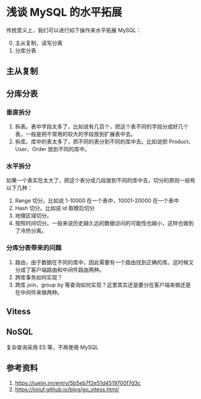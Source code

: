 # 浅谈 MySQL 的水平拓展

传统意义上，我们可以进行如下操作来水平拓展 MySQL：

0. 主从复制，读写分离
1. 分库分表

## 主从复制

## 分库分表

### 垂直拆分

1. 拆表。表中字段太多了，比如说有几百个，把这个表不同的字段分成好几个表。一般是把不常用的较大的字段放到扩展表中去。
2. 拆库。库中的表太多了，把不同的表分到不同的库中去。比如说把 Product、User、Order 放到不同的库中。

### 水平拆分

如果一个表实在太大了，把这个表分成几段放到不同的库中去，切分的原则一般有以下几种：

1. Range 切分。比如说 1-10000 在一个表中，10001-20000 在一个表中
2. Hash 切分。比如说 id 取模后切分
3. 地理区域切分。
4. 按照时间切分。一般来说历史越久远的数据访问的可能性也越小，这样也做到了冷热分离。

### 分库分表带来的问题

1. 路由，由于数据在不同的库中，因此需要有一个路由找到正确的库。这时候又分成了客户端路由和中间件路由两种。
2. 跨库事务如何实现？
3. 跨库 join，group by 等查询如何实现？这里其实还是要分在客户端来做还是在中间件来做两种。

## Vitess

## NoSQL
复杂查询采用 ES 等，不再使用 MySQL 

## 参考资料

1. https://juejin.im/entry/5b5eb7f2e51d4519700f7d3c
2. https://jixiuf.github.io/blog/go_vitess.html/